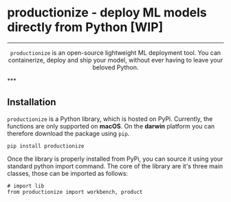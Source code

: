 # productionize - deploy ML models directly from Python [WIP]

***
<p align="center">
<code>productionize</code> is an open-source lightweight ML deployment tool.
You can containerize, deploy and ship your model, without ever
having to leave your beloved Python.
</p>
***

## Installation

<code>productionize</code> is a Python library, which is hosted on PyPi. Currently, the functions are only supported on <b>macOS</b>. On the <b>darwin</b> platform you can therefore download the package using <code>pip</code>.

    pip install productionize

Once the library is properly installed from PyPi, you can source it using your standard python import command. The core
of the library are it's three main classes, those can be imported as follows:

    # import lib
    from productionize import workbench, product



